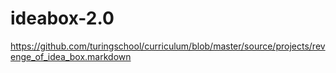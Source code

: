 # ideabox-2.0
https://github.com/turingschool/curriculum/blob/master/source/projects/revenge_of_idea_box.markdown
